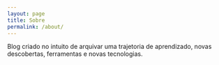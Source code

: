 ```yaml
---
layout: page
title: Sobre
permalink: /about/
---
```


Blog criado no intuito de arquivar uma trajetoria de aprendizado, novas descobertas, ferramentas e novas tecnologias. 

